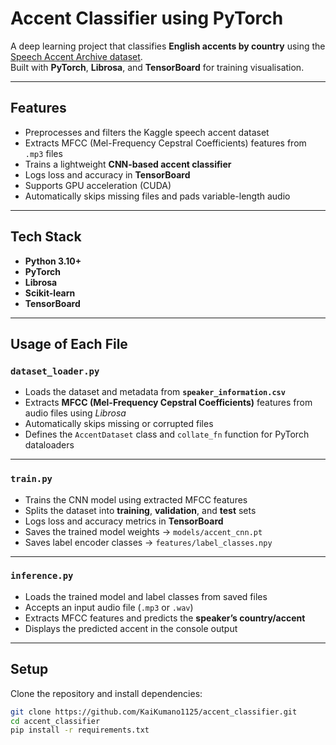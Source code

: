 # Accent Classifier using PyTorch

A deep learning project that classifies **English accents by country** using the [Speech Accent Archive dataset](https://www.kaggle.com/datasets/rtatman/speech-accent-archive).  
Built with **PyTorch**, **Librosa**, and **TensorBoard** for training visualisation.

---

## Features
- Preprocesses and filters the Kaggle speech accent dataset
- Extracts MFCC (Mel-Frequency Cepstral Coefficients) features from `.mp3` files
- Trains a lightweight **CNN-based accent classifier**
- Logs loss and accuracy in **TensorBoard**
- Supports GPU acceleration (CUDA)
- Automatically skips missing files and pads variable-length audio

---

## Tech Stack
- **Python 3.10+**
- **PyTorch**
- **Librosa**
- **Scikit-learn**
- **TensorBoard**

---
##  Usage of Each File

###  `dataset_loader.py`
- Loads the dataset and metadata from **`speaker_information.csv`**
- Extracts **MFCC (Mel-Frequency Cepstral Coefficients)** features from audio files using *Librosa*
- Automatically skips missing or corrupted files
- Defines the `AccentDataset` class and `collate_fn` function for PyTorch dataloaders

---

###  `train.py`
- Trains the CNN model using extracted MFCC features
- Splits the dataset into **training**, **validation**, and **test** sets
- Logs loss and accuracy metrics in **TensorBoard**
- Saves the trained model weights → `models/accent_cnn.pt`
- Saves label encoder classes → `features/label_classes.npy`

---

###  `inference.py`
- Loads the trained model and label classes from saved files
- Accepts an input audio file (`.mp3` or `.wav`)
- Extracts MFCC features and predicts the **speaker’s country/accent**
- Displays the predicted accent in the console output
---

## Setup
Clone the repository and install dependencies:

```bash
git clone https://github.com/KaiKumano1125/accent_classifier.git
cd accent_classifier
pip install -r requirements.txt

